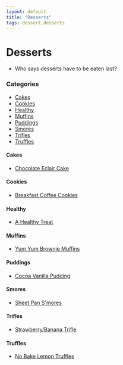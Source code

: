 ```yaml
---
layout: default
title: "Desserts"
tags: dessert,desserts
---
```

# Desserts
* Who says desserts have to be eaten last?

### Categories
<!-- TOC depthFrom:4 depthTo:6 withLinks:1 updateOnSave:1 orderedList:0 -->

- [Cakes](#cakes)
- [Cookies](#cookies)
- [Healthy](#healthy)
- [Muffins](#muffins)
- [Puddings](#puddings)
- [Smores](#smores)
- [Trifles](#Trifles)
- [Truffles](#truffles)

<!-- /TOC -->

#### Cakes
* [Chocolate Eclair Cake]({{site.github.url}}/Desserts/ChocolateEclairCake/index.html)

#### Cookies
* [Breakfast Coffee Cookies]({{site.github.url}}/Desserts/BreakfastCoffeeCookie/index.html)

#### Healthy
* [A Healthy Treat]({{site.github.url}}/Desserts/AHealthyTreat/index.html)

#### Muffins
* [Yum Yum Brownie Muffins]({{site.github.url}}/Desserts/YumYumBrownieMuffins/index.html)

#### Puddings
* [Cocoa Vanilla Pudding]({{site.github.url}}/Desserts/CocoaVanillaPudding/index.html)

#### Smores
* [Sheet Pan S'mores]({{site.github.url}}/Desserts/SheetPanSmores/index.html)

#### Trifles
* [Strawberry/Banana Trifle]({{site.github.url}}/Desserts/StrawberryBananaTrifle/index.html)

#### Truffles
* [No Bake Lemon Truffles]({{site.github.url}}/Desserts/NoBakeLemonTruffles/index.html)
